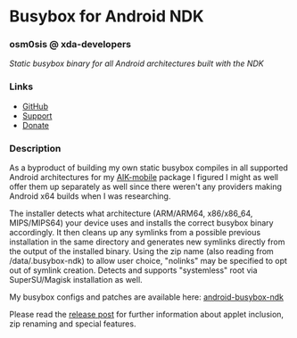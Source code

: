 # Busybox for Android NDK
### osm0sis @ xda-developers
*Static busybox binary for all Android architectures built with the NDK*

### Links
* [GitHub](https://github.com/Magisk-Modules-Repo/Busybox-Installer)
* [Support](https://forum.xda-developers.com/showthread.php?t=2239421)
* [Donate](https://forum.xda-developers.com/donatetome.php?u=4544860)

### Description
As a byproduct of building my own static busybox compiles in all supported Android architectures for my [AIK-mobile](https://forum.xda-developers.com/showthread.php?t=2073775) package I figured I might as well offer them up separately as well since there weren't any providers making Android x64 builds when I was researching.

The installer detects what architecture (ARM/ARM64, x86/x86_64, MIPS/MIPS64) your device uses and installs the correct busybox binary accordingly. It then cleans up any symlinks from a possible previous installation in the same directory and generates new symlinks directly from the output of the installed binary. Using the zip name (also reading from /data/.busybox-ndk) to allow user choice, "nolinks" may be specified to opt out of symlink creation. Detects and supports "systemless" root via SuperSU/Magisk installation as well.

My busybox configs and patches are available here: [android-busybox-ndk](https://github.com/osm0sis/android-busybox-ndk)

Please read the [release post](https://forum.xda-developers.com/showpost.php?p=64228091&postcount=420) for further information about applet inclusion, zip renaming and special features.
